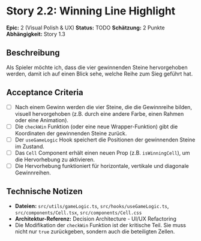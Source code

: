 # Story 2.2: Winning Line Highlight

**Epic:** 2 (Visual Polish & UX)
**Status:** TODO
**Schätzung:** 2 Punkte
**Abhängigkeit:** Story 1.3

## Beschreibung
Als Spieler möchte ich, dass die vier gewinnenden Steine hervorgehoben werden, damit ich auf einen Blick sehe, welche Reihe zum Sieg geführt hat.

## Acceptance Criteria
- [ ] Nach einem Gewinn werden die vier Steine, die die Gewinnreihe bilden, visuell hervorgehoben (z.B. durch eine andere Farbe, einen Rahmen oder eine Animation).
- [ ] Die `checkWin` Funktion (oder eine neue Wrapper-Funktion) gibt die Koordinaten der gewinnenden Steine zurück.
- [ ] Der `useGameLogic` Hook speichert die Positionen der gewinnenden Steine im Zustand.
- [ ] Das `Cell` Component erhält einen neuen Prop (z.B. `isWinningCell`), um die Hervorhebung zu aktivieren.
- [ ] Die Hervorhebung funktioniert für horizontale, vertikale und diagonale Gewinnreihen.

## Technische Notizen
- **Dateien:** `src/utils/gameLogic.ts`, `src/hooks/useGameLogic.ts`, `src/components/Cell.tsx`, `src/components/Cell.css`
- **Architektur-Referenz:** Decision Architecture - UI/UX Refactoring
- Die Modifikation der `checkWin` Funktion ist der kritische Teil. Sie muss nicht nur `true` zurückgeben, sondern auch die beteiligten Zellen.
